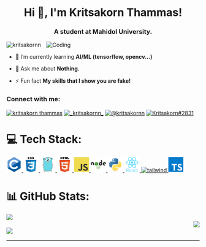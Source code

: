 <h1 align="center">Hi 👋, I'm Kritsakorn Thammas!</h1>
<h3 align="center">A student at Mahidol University.</h3>
<img align="right" alt="Coding" width="400" src="https://thumbs.gfycat.com/DifficultLimpingBubblefish-max-1mb.gif">
<p align="left"> <img src="https://komarev.com/ghpvc/?username=kritsakornn&label=Profile%20views&color=0e75b6&style=flat" alt="kritsakornn" /> </p>

- 🌱 I’m currently learning **AI/ML (tensorflow, opencv...)**

- 💬 Ask me about **Nothing.**

- ⚡ Fun fact **My skills that I show you are fake!**

<h3 align="left">Connect with me:</h3>
<p align="left">
<a href="https://fb.com/kritsakorn thammas" target="blank"><img align="center" src="https://raw.githubusercontent.com/rahuldkjain/github-profile-readme-generator/master/src/images/icons/Social/facebook.svg" alt="kritsakorn thammas" height="30" width="40" /></a>
<a href="https://instagram.com/_kritsakornn_" target="blank"><img align="center" src="https://raw.githubusercontent.com/rahuldkjain/github-profile-readme-generator/master/src/images/icons/Social/instagram.svg" alt="_kritsakornn_" height="30" width="40" /></a>
<a href="https://medium.com/@kritsakornn" target="blank"><img align="center" src="https://raw.githubusercontent.com/rahuldkjain/github-profile-readme-generator/master/src/images/icons/Social/medium.svg" alt="@kritsakornn" height="30" width="40" /></a>
<a href="https://discord.gg/Kritsakorn#2831" target="blank"><img align="center" src="https://raw.githubusercontent.com/rahuldkjain/github-profile-readme-generator/master/src/images/icons/Social/discord.svg" alt="Kritsakorn#2831" height="30" width="40" /></a>
</p>


# 💻 Tech Stack:
<p align="left"> <a href="https://www.cprogramming.com/" target="_blank" rel="noreferrer"> <img src="https://raw.githubusercontent.com/devicons/devicon/master/icons/c/c-original.svg" alt="c" width="40" height="40"/> </a> <a href="https://www.w3schools.com/css/" target="_blank" rel="noreferrer"> <img src="https://raw.githubusercontent.com/devicons/devicon/master/icons/css3/css3-original-wordmark.svg" alt="css3" width="40" height="40"/> </a> <a href="https://golang.org" target="_blank" rel="noreferrer"> <img src="https://raw.githubusercontent.com/devicons/devicon/master/icons/go/go-original.svg" alt="go" width="40" height="40"/> </a> <a href="https://www.w3.org/html/" target="_blank" rel="noreferrer"> <img src="https://raw.githubusercontent.com/devicons/devicon/master/icons/html5/html5-original-wordmark.svg" alt="html5" width="40" height="40"/> </a> <a href="https://developer.mozilla.org/en-US/docs/Web/JavaScript" target="_blank" rel="noreferrer"> <img src="https://raw.githubusercontent.com/devicons/devicon/master/icons/javascript/javascript-original.svg" alt="javascript" width="40" height="40"/> </a> <a href="https://nodejs.org" target="_blank" rel="noreferrer"> <img src="https://raw.githubusercontent.com/devicons/devicon/master/icons/nodejs/nodejs-original-wordmark.svg" alt="nodejs" width="40" height="40"/> </a> <a href="https://www.python.org" target="_blank" rel="noreferrer"> <img src="https://raw.githubusercontent.com/devicons/devicon/master/icons/python/python-original.svg" alt="python" width="40" height="40"/> </a> <a href="https://reactjs.org/" target="_blank" rel="noreferrer"> <img src="https://raw.githubusercontent.com/devicons/devicon/master/icons/react/react-original-wordmark.svg" alt="react" width="40" height="40"/> </a> <a href="https://tailwindcss.com/" target="_blank" rel="noreferrer"> <img src="https://www.vectorlogo.zone/logos/tailwindcss/tailwindcss-icon.svg" alt="tailwind" width="40" height="40"/> </a> <a href="https://www.typescriptlang.org/" target="_blank" rel="noreferrer"> <img src="https://raw.githubusercontent.com/devicons/devicon/master/icons/typescript/typescript-original.svg" alt="typescript" width="40" height="40"/> </a> </p>

# 📊 GitHub Stats:
![](https://github-readme-stats.vercel.app/api?username=Kritsakornn&theme=material-palenight&hide_border=false&include_all_commits=false&count_private=false)<br/>
<img align = "right" src = "https://github-readme-streak-stats.herokuapp.com/?user=Kritsakornn&theme=material-palenight&hide_border=false)"><br/>
![](https://github-readme-stats.vercel.app/api/top-langs/?username=Kritsakornn&theme=material-palenight&hide_border=false&include_all_commits=false&count_private=false&layout=compact)

---


<!-- Proudly created with GPRM ( https://gprm.itsvg.in ) -->
